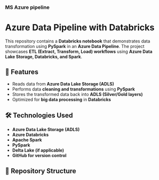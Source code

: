 ### MS Azure pipeline
# Azure Data Pipeline with Databricks

This repository contains a **Databricks notebook** that demonstrates data transformation using **PySpark** in an **Azure Data Pipeline**. The project showcases **ETL (Extract, Transform, Load) workflows** using **Azure Data Lake Storage, Databricks, and Spark**.

## 🚀 Features
- Reads data from **Azure Data Lake Storage (ADLS)**
- Performs data **cleaning and transformations** using **PySpark**
- Stores the transformed data back into **ADLS (Silver/Gold layers)**
- Optimized for **big data processing** in **Databricks**

## 🛠️ Technologies Used
- **Azure Data Lake Storage (ADLS)**
- **Azure Databricks**
- **Apache Spark**
- **PySpark**
- **Delta Lake (if applicable)**
- **GitHub for version control**

## 📂 Repository Structure
